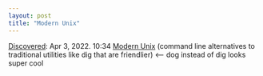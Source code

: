 ```yaml
---
layout: post
title: "Modern Unix"
---
```

[Discovered](http://rolandtanglao.com/2020/07/29/p1-blogthis-checkvist-list-links-to-blog/): Apr 3, 2022. 10:34 [Modern Unix](https://github.com/ibraheemdev/modern-unix) (command line alternatives to traditional utilities like dig that are friendlier)  <-- dog instead of dig looks super cool

